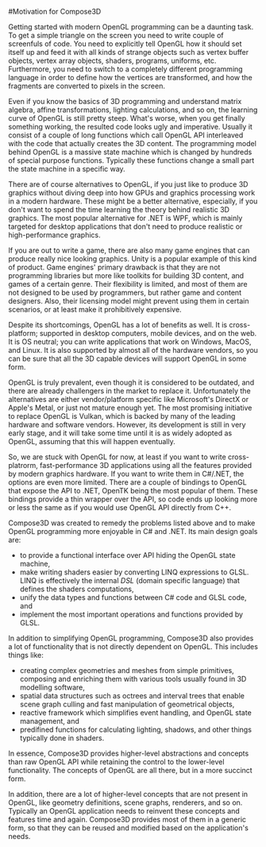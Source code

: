 ﻿#Motivation for Compose3D

Getting started with modern OpenGL programming can be a daunting task. To get a 
simple triangle on the screen you need to write couple of screenfuls of code. You 
need to explicitly tell OpenGL how it should set itself up and feed it with all kinds 
of strange objects such as vertex buffer objects, vertex array objects, shaders, programs,
uniforms, etc. Furthermore, you need to switch to a completely different programming
language in order to define how the vertices are transformed, and how the fragments
are converted to pixels in the screen.

Even if you know the basics of 3D programming and understand matrix algebra, affine 
transformations, lighting calculations, and so on, the learning curve of OpenGL is
still pretty steep. What's worse, when you get finally something working, the resulted
code looks ugly and imperative. Usually it consist of a couple of long functions which 
call OpenGL API interleaved with the code that actually creates the 3D content. The 
programming model behind OpenGL is a massive state machine which is changed by hundreds 
of special purpose functions. Typically these functions change a small part the state 
machine in a specific way.

There are of course alternatives to OpenGL, if you just like to produce 3D graphics
without diving deep into how GPUs and graphics processing work in a modern hardware.
These might be a better alternative, especially, if you don't want to spend the time 
learning the theory behind realistic 3D graphics. The most popular alternative for .NET 
is WPF, which is mainly targeted for desktop applications that don't need to produce 
realistic or high-performance graphics.

If you are out to write a game, there are also many game engines that can produce
really nice looking graphics. Unity is a popular example of this kind of product. 
Game engines' primary drawback is that they are not programming libraries but more
like toolkits for building 3D content, and games of a certain genre. Their flexibility 
is limited, and most of them are not designed to be used by programmers, but rather 
game and content designers. Also, their licensing model might prevent using them in 
certain scenarios, or at least make it prohibitively expensive. 

Despite its shortcomings, OpenGL has a lot of benefits as well. It is cross-platform;
supported in desktop computers, mobile devices, and on the web. It is OS neutral; you
can write applications that work on Windows, MacOS, and Linux. It is also supported
by almost all of the hardware vendors, so you can be sure that all the 3D capable
devices will support OpenGL in some form. 

OpenGL is truly prevalent, even though it is considered to be outdated, and there 
are already challengers in the market to replace it. Unfortunately the alternatives are 
either vendor/platform specific like Microsoft's DirectX or Apple's Metal, or just 
not mature enough yet. The most promising initiative to replace OpenGL is Vulkan, 
which is backed by many of the leading hardware and software vendors. However, its 
development is still in very early stage, and it will take some time until it is as 
widely adopted as OpenGL, assuming that this will happen eventually.

So, we are stuck with OpenGL for now, at least if you want to write cross-platrorm, 
fast-performance 3D applications using all the features provided by modern graphics 
hardware. If you want to write them in C#/.NET, the options are even more limited. 
There are a couple of bindings to OpenGL that expose the API to .NET, OpenTK being 
the most popular of them. These bindings provide a thin wrapper over the API, so code 
ends up looking more or less the same as if you would use OpenGL API directly from C++.

Compose3D was created to remedy the problems listed above and to make OpenGL programming 
more enjoyable in C# and .NET. Its main design goals are:

-   to provide a functional interface over API hiding the OpenGL state machine,
-   make writing shaders easier by converting LINQ expressions to GLSL. LINQ is
    effectively the internal _DSL_ (domain specific language) that defines the
    shaders computations,
-   unify the data types and functions between C# code and GLSL code, and
-   implement the most important operations and functions provided by GLSL.

In addition to simplifying OpenGL programming, Compose3D also provides a lot of 
functionality that is not directly dependent on OpenGL. This includes things like:

-   creating complex geometries and meshes from simple primitives, composing and 
    enriching them with various tools usually found in 3D modelling software,
-   spatial data structures such as octrees and interval trees that enable scene
    graph culling and fast manipulation of geometrical objects,
-   reactive framework which simplifies event handling, and OpenGL state management, and
-   predifined functions for calculating lighting, shadows, and other things typically 
    done in shaders.

In essence, Compose3D provides higher-level abstractions and concepts than raw OpenGL 
API while retaining the control to the lower-level functionality. The concepts of OpenGL 
are all there, but in a more succinct form. 

In addition, there are a lot of higher-level concepts that are not present in OpenGL,
like geometry definitions, scene graphs, renderers, and so on. Typically an OpenGL 
application needs to reinvent these concepts and features time and again. Compose3D 
provides most of them in a generic form, so that they can be reused and modified based 
on the application's needs.